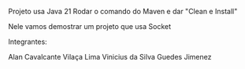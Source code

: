 Projeto usa Java 21
Rodar o comando do Maven e dar "Clean e Install"

Nele vamos demostrar um projeto que usa Socket

Integrantes: 

Alan Cavalcante Vilaça Lima
Vinicius da Silva Guedes Jimenez
